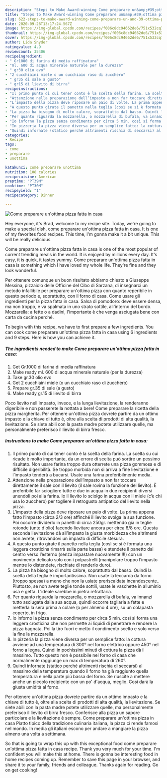 ```yaml
---
description: "Steps to Make Award-winning Come preparare un&amp;#39;ottima pizza fatta in casa"
title: "Steps to Make Award-winning Come preparare un&amp;#39;ottima pizza fatta in casa"
slug: 622-steps-to-make-award-winning-come-preparare-un-and-39-ottima-pizza-fatta-in-casa
date: 2020-09-26T13:17:24.567Z
image: https://img-global.cpcdn.com/recipes/f006c8dc94662de6/751x532cq70/come-preparare-unottima-pizza-fatta-in-casa-recipe-main-photo.jpg
thumbnail: https://img-global.cpcdn.com/recipes/f006c8dc94662de6/751x532cq70/come-preparare-unottima-pizza-fatta-in-casa-recipe-main-photo.jpg
cover: https://img-global.cpcdn.com/recipes/f006c8dc94662de6/751x532cq70/come-preparare-unottima-pizza-fatta-in-casa-recipe-main-photo.jpg
author: Lida Snyder
ratingvalue: 4.9
reviewcount: 35406
recipeingredient:
- " Gr1000 di farina di media raffinatura"
- "ml. 600 di acqua minerale naturale per la durezza"
- " gr30 olio evo"
- "2 cucchiaini miele o un cucchiaio raso di zucchero"
- " gr35 di sale a gusto"
- " gr15 di lievito di birra"
recipeinstructions:
- "Il primo punto di cui tener conto è la scelta della farina. La scelta su cui ricade è molto importante, da un errore di scelta può sortire un pessimo risultato. Non usare farina troppo dura otterrete una pizza gommosa e di difficile digeribilità. Se troppo morbida non si arriva a fine lievitazione e l’impasto tenderà a bucarsi. Usate una farina preferibilmente media."
- "Attenzione nella preparazione dell’impasto a non far toccare direttamente il sale con il lievito (il sale rovina la funzione del lievito). È preferibile far sciogliere tutte e due in acqua in due recipienti diversi unendoli poi alla farina. Io il lievito lo sciolgo in acqua con il miele (c’è chi usa lo zucchero) per togliere il retrogusto antipatico del lievito nella pizza."
- "L’impasto della pizza deve riposare un paio di volte. La prima appena fatto l’impasto (circa 2/3 ore) affinché il lievito svolga la sua funzione. Poi occorre dividerlo in panetti di circa 250gr. mettendo già in teglie rotonde (unte d&#39;olio) facendo lievitare ancora per circa 6/8 ore. Questa seconda lievitazione dà all’impasto la giusta morbidezza che altrimenti non avrete, ritrovandovi un impasto di difficile stesura."
- "A questo punto girate il panetto nella teglia (così se si è formata una leggera crosticina rimarrà sulla parte bassa) e stendete il panetto dal centro verso l’esterno (senza impastare nuovamente!!!!) con un movimento delicato solo con i polpastrelli (manipolare troppo l’impasto mentre lo distendete, rischiate di renderlo duro)."
- "La pizza ha bisogno di molto calore, soprattutto dal basso. Quindi la scelta della teglia è importantissima. Non usate la leccarda da forno (troppo spessa) a meno che non la usiate preriscaldata incandescente.. Piuttosto, se non avete teglie tonde sottili, usate le vaschette in alluminio usa e getta. L’ideale sarebbe in pietra refrattaria."
- "Per quanto riguarda la mozzarella, o mozzarella di bufala, va innanzi tutto asciugata dalla sua acqua, quindi occorre tagliarla a fette e metterla la sera prima a colare (o per almeno 4 ore), su un colapasta coperto, in frigo."
- "Io inforno la pizza senza condimento per circa 5 min. così si forma una leggera crosticina che non permette ai liquidi di penetrare e rendere la pizza bagnata. Poi la tiro fuori e metto il condimento scelto e solo verso la fine la mozzarella."
- "In pizzeria la pizza viene diversa per un semplice fatto: la cottura avviene ad una temperatura di 300° nel forno elettrico oppure 450° nel forno a legna. Quindi in pochissimi minuti di cottura la pizza dà il massimo. Tutto questo non è possibile nel forno di casa che normalmente raggiunge un max di temperatura di 260°."
- "Quindi infornate (statico perché altrimenti rischia di seccarsi) al massimo della temperatura quando il forno ha già raggiunto quella temperatura e nella parte più bassa del forno. Se riuscite a mettere anche un piccolo recipiente con un po&#39; d&#39;acqua, meglio. Così darà la giusta umidità al forno."
categories:
- Recipe
tags:
- come
- preparare
- unottima

katakunci: come preparare unottima 
nutrition: 108 calories
recipecuisine: American
preptime: "PT39M"
cooktime: "PT30M"
recipeyield: "1"
recipecategory: Dinner

---
```



![Come preparare un&#39;ottima pizza fatta in casa](https://img-global.cpcdn.com/recipes/f006c8dc94662de6/751x532cq70/come-preparare-unottima-pizza-fatta-in-casa-recipe-main-photo.jpg)

Hey everyone, it's Brad, welcome to my recipe site. Today, we're going to make a special dish, come preparare un&#39;ottima pizza fatta in casa. It is one of my favorites food recipes. This time, I'm gonna make it a bit unique. This will be really delicious.

Come preparare un&#39;ottima pizza fatta in casa is one of the most popular of current trending meals in the world. It is enjoyed by millions every day. It's easy, it is quick, it tastes yummy. Come preparare un&#39;ottima pizza fatta in casa is something which I have loved my whole life. They're fine and they look wonderful.

Per ottenere comunque un buon risultato abbiamo chiesto a Giuseppe Messina, pizzaiolo delle Officine del Cibo di Sarzana, di insegnarci un metodo infallibile per preparare un&#39;ottima pizza con quanto reperibile in questo periodo e, soprattutto, con il forno di casa. Come usare gli ingredienti per la pizza fatta in casa. Salsa di pomodoro: deve essere densa, ma non troppo, e va spalmata in uno strato sottile, all&#39;interno del bordo. Mozzarella: a fette o a dadini, l&#39;importante è che venga asciugata bene con carta da cucina perché.


To begin with this recipe, we have to first prepare a few ingredients. You can cook come preparare un&#39;ottima pizza fatta in casa using 6 ingredients and 9 steps. Here is how you can achieve it.

<!--inarticleads1-->

##### The ingredients needed to make Come preparare un&#39;ottima pizza fatta in casa:

1. Get  Gr.1000 di farina di media raffinatura
1. Make ready ml. 600 di acqua minerale naturale (per la durezza)
1. Take  gr.30 olio evo
1. Get 2 cucchiaini miele (o un cucchiaio raso di zucchero)
1. Prepare  gr.35 di sale (a gusto)
1. Make ready  gr.15 di lievito di birra


Poco lievito nell&#39;impasto, invece, e la lunga lievitazione, la renderanno digeribile e non passerete la nottata a bere! Come preparare la ricetta della pizza margherita. Per ottenere un&#39;ottima pizza dovrete partire da un ottimo impasto e la chiave di tutto è, oltre alla scelta di prodotti di alta qualità, la lievitazione. Se siete abili con la pasta madre potete utilizzare quelle, ma personalmente preferisco il lievito di birra fresco. 

<!--inarticleads2-->

##### Instructions to make Come preparare un&#39;ottima pizza fatta in casa:

1. Il primo punto di cui tener conto è la scelta della farina. La scelta su cui ricade è molto importante, da un errore di scelta può sortire un pessimo risultato. Non usare farina troppo dura otterrete una pizza gommosa e di difficile digeribilità. Se troppo morbida non si arriva a fine lievitazione e l’impasto tenderà a bucarsi. Usate una farina preferibilmente media.
1. Attenzione nella preparazione dell’impasto a non far toccare direttamente il sale con il lievito (il sale rovina la funzione del lievito). È preferibile far sciogliere tutte e due in acqua in due recipienti diversi unendoli poi alla farina. Io il lievito lo sciolgo in acqua con il miele (c’è chi usa lo zucchero) per togliere il retrogusto antipatico del lievito nella pizza.
1. L’impasto della pizza deve riposare un paio di volte. La prima appena fatto l’impasto (circa 2/3 ore) affinché il lievito svolga la sua funzione. Poi occorre dividerlo in panetti di circa 250gr. mettendo già in teglie rotonde (unte d&#39;olio) facendo lievitare ancora per circa 6/8 ore. Questa seconda lievitazione dà all’impasto la giusta morbidezza che altrimenti non avrete, ritrovandovi un impasto di difficile stesura.
1. A questo punto girate il panetto nella teglia (così se si è formata una leggera crosticina rimarrà sulla parte bassa) e stendete il panetto dal centro verso l’esterno (senza impastare nuovamente!!!!) con un movimento delicato solo con i polpastrelli (manipolare troppo l’impasto mentre lo distendete, rischiate di renderlo duro).
1. La pizza ha bisogno di molto calore, soprattutto dal basso. Quindi la scelta della teglia è importantissima. Non usate la leccarda da forno (troppo spessa) a meno che non la usiate preriscaldata incandescente.. Piuttosto, se non avete teglie tonde sottili, usate le vaschette in alluminio usa e getta. L’ideale sarebbe in pietra refrattaria.
1. Per quanto riguarda la mozzarella, o mozzarella di bufala, va innanzi tutto asciugata dalla sua acqua, quindi occorre tagliarla a fette e metterla la sera prima a colare (o per almeno 4 ore), su un colapasta coperto, in frigo.
1. Io inforno la pizza senza condimento per circa 5 min. così si forma una leggera crosticina che non permette ai liquidi di penetrare e rendere la pizza bagnata. Poi la tiro fuori e metto il condimento scelto e solo verso la fine la mozzarella.
1. In pizzeria la pizza viene diversa per un semplice fatto: la cottura avviene ad una temperatura di 300° nel forno elettrico oppure 450° nel forno a legna. Quindi in pochissimi minuti di cottura la pizza dà il massimo. Tutto questo non è possibile nel forno di casa che normalmente raggiunge un max di temperatura di 260°.
1. Quindi infornate (statico perché altrimenti rischia di seccarsi) al massimo della temperatura quando il forno ha già raggiunto quella temperatura e nella parte più bassa del forno. Se riuscite a mettere anche un piccolo recipiente con un po&#39; d&#39;acqua, meglio. Così darà la giusta umidità al forno.


Per ottenere un&#39;ottima pizza dovrete partire da un ottimo impasto e la chiave di tutto è, oltre alla scelta di prodotti di alta qualità, la lievitazione. Se siete abili con la pasta madre potete utilizzare quelle, ma personalmente preferisco il lievito di birra fresco. Conferisce alla pizza un sapore particolare e la lievitazione è sempre. Come preparare un&#39;ottima pizza in casa Piatto tipico della tradizione culinaria italiana, la pizza ci rende famosi nel mondo. In media gli italiani escono per andare a mangiare la pizza almeno una volta a settimana. 

So that is going to wrap this up with this exceptional food come preparare un&#39;ottima pizza fatta in casa recipe. Thank you very much for your time. I'm confident you will make this at home. There is gonna be interesting food in home recipes coming up. Remember to save this page in your browser, and share it to your family, friends and colleague. Thanks again for reading. Go on get cooking!
